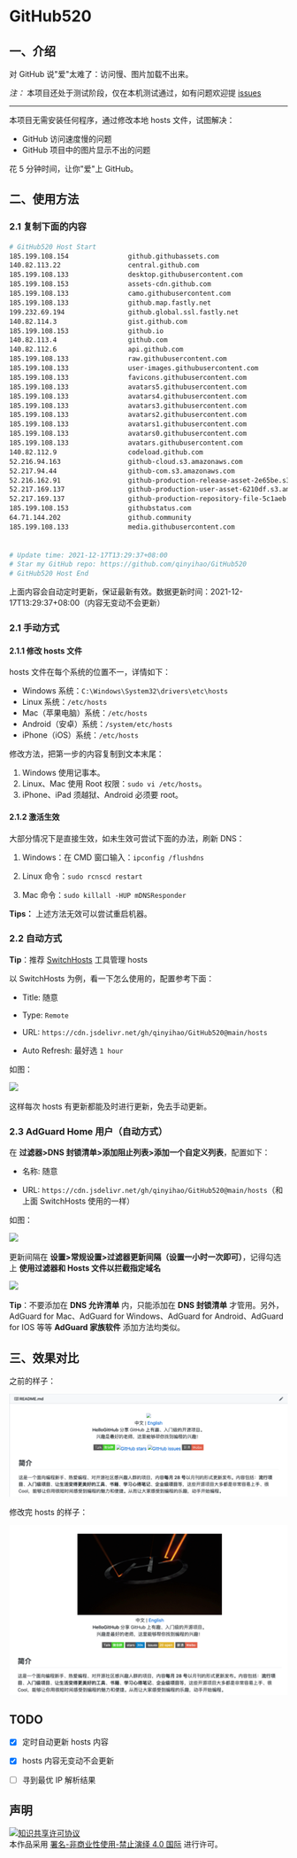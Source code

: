 # GitHub520

## 一、介绍
对 GitHub 说"爱"太难了：访问慢、图片加载不出来。

*注：* 本项目还处于测试阶段，仅在本机测试通过，如有问题欢迎提 [issues](https://github.com/qinyihao/GitHub520/issues/new)

---

本项目无需安装任何程序，通过修改本地 hosts 文件，试图解决：
- GitHub 访问速度慢的问题
- GitHub 项目中的图片显示不出的问题

花 5 分钟时间，让你"爱"上 GitHub。

## 二、使用方法

### 2.1 复制下面的内容
```bash
# GitHub520 Host Start
185.199.108.154               github.githubassets.com
140.82.113.22                 central.github.com
185.199.108.133               desktop.githubusercontent.com
185.199.108.153               assets-cdn.github.com
185.199.108.133               camo.githubusercontent.com
185.199.108.133               github.map.fastly.net
199.232.69.194                github.global.ssl.fastly.net
140.82.114.3                  gist.github.com
185.199.108.153               github.io
140.82.113.4                  github.com
140.82.112.6                  api.github.com
185.199.108.133               raw.githubusercontent.com
185.199.108.133               user-images.githubusercontent.com
185.199.108.133               favicons.githubusercontent.com
185.199.108.133               avatars5.githubusercontent.com
185.199.108.133               avatars4.githubusercontent.com
185.199.108.133               avatars3.githubusercontent.com
185.199.108.133               avatars2.githubusercontent.com
185.199.108.133               avatars1.githubusercontent.com
185.199.108.133               avatars0.githubusercontent.com
185.199.108.133               avatars.githubusercontent.com
140.82.112.9                  codeload.github.com
52.216.94.163                 github-cloud.s3.amazonaws.com
52.217.94.44                  github-com.s3.amazonaws.com
52.216.162.91                 github-production-release-asset-2e65be.s3.amazonaws.com
52.217.169.137                github-production-user-asset-6210df.s3.amazonaws.com
52.217.169.137                github-production-repository-file-5c1aeb.s3.amazonaws.com
185.199.108.153               githubstatus.com
64.71.144.202                 github.community
185.199.108.133               media.githubusercontent.com


# Update time: 2021-12-17T13:29:37+08:00
# Star my GitHub repo: https://github.com/qinyihao/GitHub520
# GitHub520 Host End

```

上面内容会自动定时更新，保证最新有效。数据更新时间：2021-12-17T13:29:37+08:00（内容无变动不会更新）

### 2.1 手动方式
#### 2.1.1 修改 hosts 文件
hosts 文件在每个系统的位置不一，详情如下：
- Windows 系统：`C:\Windows\System32\drivers\etc\hosts`
- Linux 系统：`/etc/hosts`
- Mac（苹果电脑）系统：`/etc/hosts`
- Android（安卓）系统：`/system/etc/hosts`
- iPhone（iOS）系统：`/etc/hosts`

修改方法，把第一步的内容复制到文本末尾：

1. Windows 使用记事本。
2. Linux、Mac 使用 Root 权限：`sudo vi /etc/hosts`。
3. iPhone、iPad 须越狱、Android 必须要 root。

#### 2.1.2 激活生效
大部分情况下是直接生效，如未生效可尝试下面的办法，刷新 DNS：

1. Windows：在 CMD 窗口输入：`ipconfig /flushdns`

2. Linux 命令：`sudo rcnscd restart`

3. Mac 命令：`sudo killall -HUP mDNSResponder`

**Tips：** 上述方法无效可以尝试重启机器。

### 2.2 自动方式

**Tip**：推荐 [SwitchHosts](https://github.com/oldj/SwitchHosts) 工具管理 hosts

以 SwitchHosts 为例，看一下怎么使用的，配置参考下面：

- Title: 随意

- Type: `Remote`

- URL: `https://cdn.jsdelivr.net/gh/qinyihao/GitHub520@main/hosts`

- Auto Refresh: 最好选 `1 hour`

如图：

![](./img/switch-hosts.png)

这样每次 hosts 有更新都能及时进行更新，免去手动更新。

### 2.3 AdGuard Home 用户（自动方式）

在 **过滤器>DNS 封锁清单>添加阻止列表>添加一个自定义列表**，配置如下：

- 名称: 随意

- URL: `https://cdn.jsdelivr.net/gh/qinyihao/GitHub520@main/hosts`（和上面 SwitchHosts 使用的一样）

如图：

![](./img/AdGuard-rules.png)

更新间隔在 **设置>常规设置>过滤器更新间隔（设置一小时一次即可）**，记得勾选上 **使用过滤器和 Hosts 文件以拦截指定域名**

![](./img/AdGuard-rules2.png)

**Tip**：不要添加在 **DNS 允许清单** 内，只能添加在 **DNS 封锁清单** 才管用。另外，AdGuard for Mac、AdGuard for Windows、AdGuard for Android、AdGuard for IOS 等等 **AdGuard 家族软件** 添加方法均类似。

## 三、效果对比
之前的样子：

![](./img/old.png)

修改完 hosts 的样子：

![](./img/new.png)


## TODO
- [x] 定时自动更新 hosts 内容
- [x] hosts 内容无变动不会更新
- [ ] 寻到最优 IP 解析结果


## 声明
<a rel="license" href="https://creativecommons.org/licenses/by-nc-nd/4.0/deed.zh"><img alt="知识共享许可协议" style="border-width: 0" src="https://licensebuttons.net/l/by-nc-nd/4.0/88x31.png"></a><br>本作品采用 <a rel="license" href="https://creativecommons.org/licenses/by-nc-nd/4.0/deed.zh">署名-非商业性使用-禁止演绎 4.0 国际</a> 进行许可。
